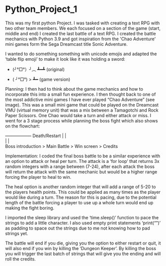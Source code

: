 # Python_Project_1
This was my first python Project. I was tasked with creating a text RPG with two other team members. We each focused on a section of the game (start, middle and end) I created the last battle of a text RPG. I created the battle mechanics with Python 3.9 and got inspiration from the 'Chao Adventure' mini games form the Sega Dreamcast title Sonic Adventure.

I wanted to do something something with unicode emojis and adapted the ‘table flip emoji’ to make it look like it was holding a sword:

* (╯°□°）╯︵  ┻━┻ (original)

*  ( ╯°□°) > ┻━    (game version)

Planning:
I then had to think about the game mechanics and how to incorporate this into a small fun experience.
I then thought back to one of the most addictive mini games I have ever played “Chao Adventure” (see image). This was a small mini game that could be played on the Dreamcast VMU (virtual memory unit) that was a mix between a Tamagotchi and Rock Paper Scissors. One Chao would take a turn and either attack or miss. I went for a 3 stage process while planning the boss fight which also shows on the flowchart:

  —————— Death/Restart
 |                      |                     
 |                      |                    
 Boss introduction > Main Battle > Win screen > Credits

Implementation:
I coded the final boss battle to be a similar experience with an option to attack or heal per turn. The attack is a ‘for loop’ that returns 3x random integers with a range between (7-24),  after each attack the boss will return the attack with the same mechanic but would be a higher range forcing the player to heal to win. 

The heal option is another random integer that will add a range of 5-20 to the players health points. This could be applied as many times as the player would like during a turn. The reason for this is pacing, due to the potential length of the battle forcing a player to use up a whole turn would end up making the fight boring. 

I imported the sleep library and used the ‘time.sleep()’ function to pace the strings to add a little character. I also used empty print statements ‘print(“”)’ as padding to space out the strings due to me not knowing how to pad strings yet. 

The battle will end if you die, giving you the option to either restart or quit, it will also end if you win by killing the ‘Dungeon Keeper’. By killing the boss you will trigger the last batch of strings that will give you the ending and will roll the credits. 
